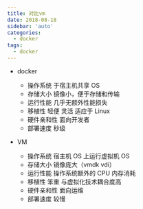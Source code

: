 ```yaml
---
title: 对比vm
date: 2018-08-18
sidebar: 'auto'
categories:
  - docker
tags:
  - docker
---
```


- docker

  - 操作系统 于宿主机共享 OS
  - 存储大小 镜像小，便于存储和传输
  - 运行性能 几乎无额外性能损失
  - 移植性 轻便 灵活 适应于 Linux
  - 硬件亲和性 面向开发者
  - 部署速度 秒级

- VM
  - 操作系统 宿主机 OS 上运行虚拟机 OS
  - 存储大小 镜像庞大（vmdk vdi）
  - 运行性能 操作系统额外的 CPU 内存消耗
  - 移植性 笨重 与虚拟化技术耦合度高
  - 硬件亲和性 面向运维
  - 部署速度 较慢
